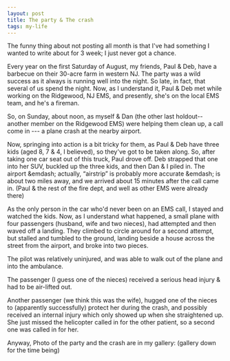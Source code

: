 ```yaml
---
layout: post
title: The party & The crash
tags: my-life
---
```

The funny thing about not posting all month is that I've had something I wanted to write about for 3 week; I just never got a chance.

Every year on the first Saturday of August, my friends, Paul & Deb, have a barbecue on their 30-acre farm in western NJ.  The party was a wild success as it always is running well into the night.  So late, in fact, that several of us spend the night. Now, as I understand it, Paul & Deb met while working on the Ridgewood, NJ EMS, and presently, she's on the local EMS team, and he's a fireman. 

So, on Sunday, about noon, as myself & Dan (the other last holdout-- another member on the Ridgewood EMS) were helping them clean up, a call come in --- a plane crash at the nearby airport.

Now, springing into action is a bit tricky for them, as Paul & Deb have three kids (aged 8, 7 &amp; 4, I believed), so they've got to be taken along.  So, after taking one car seat out of this truck, Paul drove off.  Deb strapped that one into her SUV, buckled up the three kids, and then Dan &amp; I piled in. The airport &emdash; actually, &#8220;airstrip&#8221; is probably more accurate &emdash; is about two miles away, and we arrived about 15 minutes after the call came in. (Paul &amp; the rest of the fire dept, and well as other EMS were already there)

As the only person in the car who'd never been on an EMS call, I stayed and watched the kids.  Now, as I understand what happened, a small plane with four passengers (husband, wife and two nieces), had attempted and then waved off a landing. They climbed to circle around for a second attempt, but stalled and tumbled to the ground, landing beside a house across the street from the airport, and broke into two pieces.

The pilot was relatively uninjured, and was able to walk out of the plane and into the ambulance. 

The passenger (I guess one of the nieces) received a serious head injury & had to be air-lifted out.

Another passenger (we think this was the wife), hugged one of the nieces to (apparently successfully) protect her during the crash, and possibly received an internal injury which only showed up when she straightened up.  She just missed the helicopter called in for the other patient, so a second one was called in for her.

Anyway,  Photo of the party and the crash are in my gallery: (gallery down for the time being)
